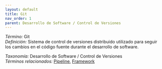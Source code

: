 ```yaml
---
layout: default
title: Git
nav_order: 1
parent: Desarrollo de Software / Control de Versiones
---
```


*Término:* Git  
*Definición:* Sistema de control de versiones distribuido utilizado para seguir los cambios en el código fuente durante el desarrollo de software.

*Taxonomía:* Desarrollo de Software / Control de Versiones  
*Términos relacionados:* [Pipeline](https://maleniski.github.io/diccionario-angl-tec-mx/docs/alfabeticamente/P/pipeline/), [Framework](https://maleniski.github.io/diccionario-angl-tec-mx/docs/alfabeticamente/F/framework/)
